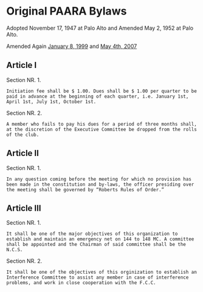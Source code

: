 # Original PAARA Bylaws

Adopted November 17, 1947 at Palo Alto and Amended May 2, 1952 at Palo Alto.

Amended Again [January 8, 1999](/bylaws/1999.md) and [May 4th, 2007](/bylaws.md)

## Article I
Section NR. 1.

    Initiation fee shall be $ 1.00. Dues shall be $ 1.00 per quarter to be paid in advance at the beginning of each quarter, i.e. January 1st, April 1st, July 1st, October 1st.

Section NR. 2.

    A member who fails to pay his dues for a period of three months shall, at the discretion of the Executive Committee be dropped from the rolls of the club.

## Article Ⅱ
Section NR. 1.

    In any question coming before the meeting for which no provision has been made in the constitution and by-laws, the officer presiding over the meeting shall be governed by “Roberts Rules of Order.”

## Article Ⅲ
Section NR. 1.

    It shall be one of the major objectives of this organization to establish and maintain an emergency net on 144 to 148 MC. A committee shall be appointed and the Chairman of said committee shall be the N.C.S.

Section NR. 2.

    It shall be one of the objectives of this orginization to establish an Interference Committee to assist any member in case of interference problems, and work in close cooperation with the F.C.C.
